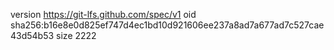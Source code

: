 version https://git-lfs.github.com/spec/v1
oid sha256:b16e8e0d825ef747d4ec1bd10d921606ee237a8ad7a677ad7c527cae43d54b53
size 2222
